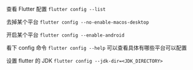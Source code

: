 查看 Flutter 配置 `flutter config --list`

去掉某个平台 `flutter config --no-enable-macos-desktop`

开启某个平台 `flutter config --enable-android`

看下 config 命令 `flutter config --help` 可以查看具体有哪些平台可以配置

设置 flutter 的 JDK `flutter config --jdk-dir=<JDK_DIRECTORY>`